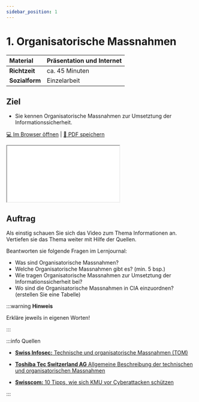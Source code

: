 ```yaml
---
sidebar_position: 1
---
```


# 1. Organisatorische Massnahmen

| **Material**   | Präsentation und Internet                     |
| :------------- | :-------------------------------------------- |
| **Richtzeit**  | ca. 45 Minuten                                |
| **Sozialform** | Einzelarbeit                                  |

## Ziel

* Sie kennen Organisatorische Massnahmen zur Umsetztung der Informationssicherheit.

<!---
## Video

[![IMAGE ALT TEXT HERE](https://via.placeholder.com/600x400)](https://www.youtube.com/watch?v=k1BneeJTDcU&ab_channel=boburnham)
--->

[:computer: Im Browser öffnen](pathname:///slides/15_massnahmen/01_organisatorische_massnahmen) | [:floppy_disk: PDF speichern](pathname:///slides/15_massnahmen/01_organisatorische_massnahmen)

<iframe src="/bbzbl-modul-231/slides/15_massnahmen/01_organisatorische_massnahmen"></iframe>

## Auftrag

Als einstig schauen Sie sich das Video zum Thema Informationen an. Vertiefen sie das Thema weiter mit Hilfe der Quellen.

Beantworten sie folgende Fragen im Lernjournal:

- Was sind Organisatorische Massnahmen?
- Welche Organisatorische Massnahmen gibt es? (min. 5 bsp.)
- Wie tragen Organisatorische Massnahmen zur Umsetztung der Informationssicherheit bei?
- Wo sind die Organisatorische Massnahmen in CIA einzuordnen? (erstellen Sie eine Tabelle)

:::warning **Hinweis**

Erkläre jeweils in eigenen Worten!

:::

:::info Quellen

- [**Swiss Infosec:** Technische und organisatorische Massnahmen (TOM)](https://www.infosec.ch/beratung/datenschutz/technische-und-organisatorische-massnahmen-tom/)

- [**Toshiba Tec Switzerland AG** Allgemeine Beschreibung der technischen und organisatorischen Massnahmen](https://www.toshibatec.ch/de/tom/)

- [**Swisscom:** 10 Tipps, wie sich KMU vor Cyberattacken schützen](https://www.swisscom.ch/de/b2bmag/sicherheit/it-security-strategie-kmu/)

:::